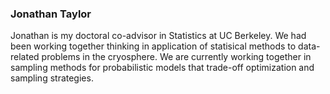 ### Jonathan Taylor

Jonathan is my doctoral co-advisor in Statistics at UC Berkeley. 
We had been working together thinking in application of statisical methods to data-related problems in the cryosphere. 
We are currently working together in sampling methods for probabilistic models that trade-off optimization and sampling strategies. 
